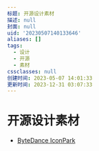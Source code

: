 ```yaml
---
标题: 开源设计素材
描述: null
封面: null
uid: '20230507140133646'
aliases: []
tags:
  - 设计
  - 开源
  - 素材
cssclasses: null
创建时间: 2023-05-07 14:01:33
更新时间: 2023-12-31 03:07:33
---
```


# 开源设计素材

- [ByteDance IconPark](https://iconpark.oceanengine.com/home)
